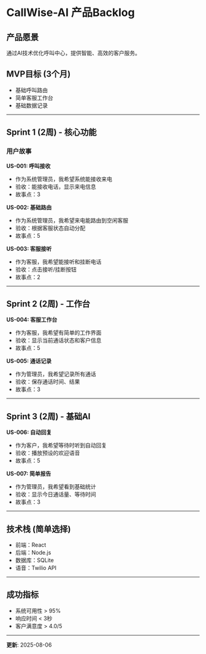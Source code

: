 # CallWise-AI 产品Backlog

## 产品愿景
通过AI技术优化呼叫中心，提供智能、高效的客户服务。

## MVP目标 (3个月)
- 基础呼叫路由
- 简单客服工作台
- 基础数据记录

---

## Sprint 1 (2周) - 核心功能

### 用户故事

**US-001: 呼叫接收**
- 作为系统管理员，我希望系统能接收来电
- 验收：能接收电话，显示来电信息
- 故事点：3

**US-002: 基础路由**
- 作为系统管理员，我希望来电能路由到空闲客服
- 验收：根据客服状态自动分配
- 故事点：5

**US-003: 客服接听**
- 作为客服，我希望能接听和挂断电话
- 验收：点击接听/挂断按钮
- 故事点：2

---

## Sprint 2 (2周) - 工作台

**US-004: 客服工作台**
- 作为客服，我希望有简单的工作界面
- 验收：显示当前通话状态和客户信息
- 故事点：5

**US-005: 通话记录**
- 作为管理员，我希望记录所有通话
- 验收：保存通话时间、结果
- 故事点：3

---

## Sprint 3 (2周) - 基础AI

**US-006: 自动回复**
- 作为客户，我希望等待时听到自动回复
- 验收：播放预设的欢迎语音
- 故事点：5

**US-007: 简单报告**
- 作为管理员，我希望看到基础统计
- 验收：显示今日通话量、等待时间
- 故事点：3

---

## 技术栈 (简单选择)
- 前端：React
- 后端：Node.js
- 数据库：SQLite
- 语音：Twilio API

---

## 成功指标
- 系统可用性 > 95%
- 响应时间 < 3秒
- 客户满意度 > 4.0/5

---

**更新**: 2025-08-06 